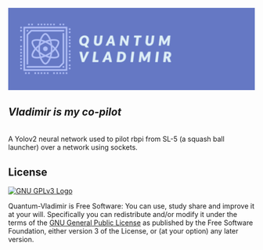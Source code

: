 ![](https://raw.githubusercontent.com/nnnnnzo/Quantum-Vladimir/main/Assets/badge.png)
## *Vladimir is my co-pilot*
<br>A Yolov2 neural network used to pilot rbpi from SL-5 (a squash ball launcher) over a network using sockets.

## License

[![GNU GPLv3 Logo](https://www.gnu.org/graphics/gplv3-127x51.png)](http://www.gnu.org/licenses/gpl-3.0.en.html)  

Quantum-Vladimir is Free Software: You can use, study share and improve it at your
will. Specifically you can redistribute and/or modify it under the terms of the
[GNU General Public License](https://www.gnu.org/licenses/gpl.html) as
published by the Free Software Foundation, either version 3 of the License, or
(at your option) any later version.
